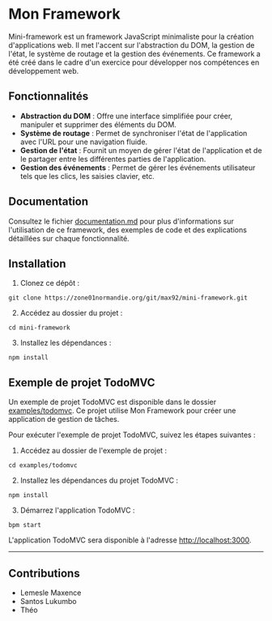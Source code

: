 # Mon Framework

Mini-framework est un framework JavaScript minimaliste pour la création d'applications web. Il met l'accent sur l'abstraction du DOM, la gestion de l'état, le système de routage et la gestion des événements. Ce framework a été créé dans le cadre d'un exercice pour développer nos compétences en développement web.

## Fonctionnalités

- **Abstraction du DOM** : Offre une interface simplifiée pour créer, manipuler et supprimer des éléments du DOM.
- **Système de routage** : Permet de synchroniser l'état de l'application avec l'URL pour une navigation fluide.
- **Gestion de l'état** : Fournit un moyen de gérer l'état de l'application et de le partager entre les différentes parties de l'application.
- **Gestion des événements** : Permet de gérer les événements utilisateur tels que les clics, les saisies clavier, etc.

## Documentation

Consultez le fichier [documentation.md](https://zone01normandie.org/git/max92/mini-framework/src/branch/master/docs/documentation.md) pour plus d'informations sur l'utilisation de ce framework, des exemples de code et des explications détaillées sur chaque fonctionnalité.

## Installation

1. Clonez ce dépôt :
```
git clone https://zone01normandie.org/git/max92/mini-framework.git
```

2. Accédez au dossier du projet :
```
cd mini-framework
```

3. Installez les dépendances :
```
npm install
```

## Exemple de projet TodoMVC

Un exemple de projet TodoMVC est disponible dans le dossier [examples/todomvc](/examples/todomvc). Ce projet utilise Mon Framework pour créer une application de gestion de tâches.

Pour exécuter l'exemple de projet TodoMVC, suivez les étapes suivantes :

1. Accédez au dossier de l'exemple de projet :
```
cd examples/todomvc
```

2. Installez les dépendances du projet TodoMVC :
```
npm install
```

3. Démarrez l'application TodoMVC :
```
bpm start
```

L'application TodoMVC sera disponible à l'adresse [http://localhost:3000](http://localhost:3000).

---

## Contributions

- Lemesle Maxence
- Santos Lukumbo
- Théo












